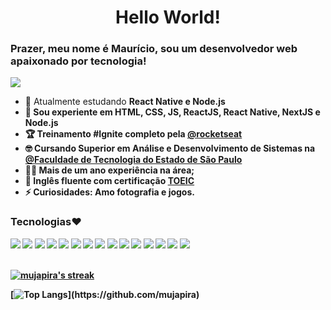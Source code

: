 <h1 align="center">Hello World!</h1>

### Prazer, meu nome é Maurício, sou um desenvolvedor web apaixonado por tecnologia!<br/>
    
<a href="https://www.linkedin.com/in/mauricio-mello-pereira-b6b138221/">
<img src="https://img.shields.io/badge/linkedin-blue?style=for-the-badge&logo=linkedin&logoColor=white" target="_blank">
</a>

- 🌱 Atualmente estudando <b> React Native e Node.js
- 🚀 Sou experiente em HTML, CSS, JS, ReactJS, React Native, NextJS e Node.js
- 🏆 Treinamento #Ignite completo pela <a href="https://www.rocketseat.com.br/">@rocketseat</a>
- 🤓 Cursando Superior em Análise e Desenvolvimento de Sistemas na <a href="https://fatecitu.cps.sp.gov.br/">@Faculdade de Tecnologia do Estado de São Paulo</a>
- 👨‍💻 Mais de um ano experiência na área;
-  🎉 Inglês fluente com certificação <a href="https://toeicglobal.com/">TOEIC</a>
- ⚡ Curiosidades: Amo fotografia e jogos.

<h3>Tecnologias❤️</h3>
<div>
  <img src=https://img.shields.io/badge/TypeScript-007ACC?style=for-the-badge&logo=typescript&logoColor=white />
  <img src=https://img.shields.io/badge/next.js-000000?style=for-the-badge&logo=next.js&logoColor=white />
  <img src=https://img.shields.io/badge/React-61dafb?style=for-the-badge&logo=react&logoColor=333333 />
  <img src="https://img.shields.io/badge/react%20native-darkblue?style=for-the-badge&logo=react&logoColor=white"/>
  <img src="https://img.shields.io/badge/tailwindcss-%2338B2AC.svg?style=for-the-badge&logo=tailwind-css&logoColor=white"/>
  <img src="https://img.shields.io/badge/figma-%23F24E1E.svg?style=for-the-badge&logo=figma&logoColor=white"/>
  <img src="https://img.shields.io/badge/SASS-hotpink.svg?style=for-the-badge&logo=SASS&logoColor=white"/>
  <img src="https://img.shields.io/badge/React%20Hook%20Form-%23EC5990.svg?style=for-the-badge&logo=reacthookform&logoColor=white"/>
  <img src="https://img.shields.io/badge/chakra-%234ED1C5.svg?style=for-the-badge&logo=chakraui&logoColor=white"/>
  <img src="https://img.shields.io/badge/firebase-%23039BE5.svg?style=for-the-badge&logo=firebase"/>
  <img src="https://img.shields.io/badge/Prisma-3982CE?style=for-the-badge&logo=Prisma&logoColor=white"/>
  <img src="https://img.shields.io/badge/vercel-%23000000.svg?style=for-the-badge&logo=vercel&logoColor=white"/>
  <img src="https://img.shields.io/badge/git-%23F05033.svg?style=for-the-badge&logo=git&logoColor=white"/>
  <img src="https://img.shields.io/badge/ESLint-4B3263?style=for-the-badge&logo=eslint&logoColor=white"/>
  <img src="https://img.shields.io/badge/github-%23121011.svg?style=for-the-badge&logo=github&logoColor=white"/>
</div>
<br/>
<p align="left">
    <a href="https://github.com/mujapira/github-readme-streak-stats">
        <img alt="mujapira's streak" src="https://github-readme-streak-stats.herokuapp.com/?user=mujapira&theme=dracula&hide_border=true&stroke=0000"/>
    </a>
</p>

[![Top Langs](https://github-readme-stats.vercel.app/api/top-langs/?username=mujapira&theme=dracula&layout=compact&hide_border=true&stroke=0000")](https://github.com/mujapira)
